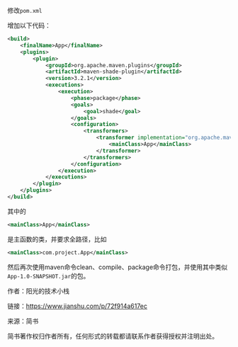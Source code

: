 修改`pom.xml`

增加以下代码：

``` xml
<build>
	<finalName>App</finalName>
	<plugins>
		<plugin>
			<groupId>org.apache.maven.plugins</groupId>
			<artifactId>maven-shade-plugin</artifactId>
			<version>3.2.1</version>
			<executions>
                <execution>
                    <phase>package</phase>
                    <goals>
                        <goal>shade</goal>
                    </goals>
                    <configuration>
                        <transformers>
                            <transformer implementation="org.apache.maven.plugins.shade.resource.ManifestResourceTransformer">
                                <mainClass>App</mainClass>
                            </transformer>
                        </transformers>
                    </configuration>
                </execution>
            </executions>
        </plugin>
    </plugins>
</build>
```

其中的

```xml
<mainClass>App</mainClass>
```

是主函数的类，并要求全路径，比如

```xml
<mainClass>com.project.App</mainClass>
```

然后再次使用maven命令clean、compile、package命令打包，并使用其中类似`App-1.0-SNAPSHOT.jar`的包。

作者：阳光的技术小栈

链接：https://www.jianshu.com/p/72f914a617ec

来源：简书

简书著作权归作者所有，任何形式的转载都请联系作者获得授权并注明出处。